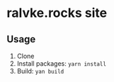 # ralvke.rocks site

## Usage

1.  Clone
2.  Install packages: `yarn install`
3.  Build: `yan build`
